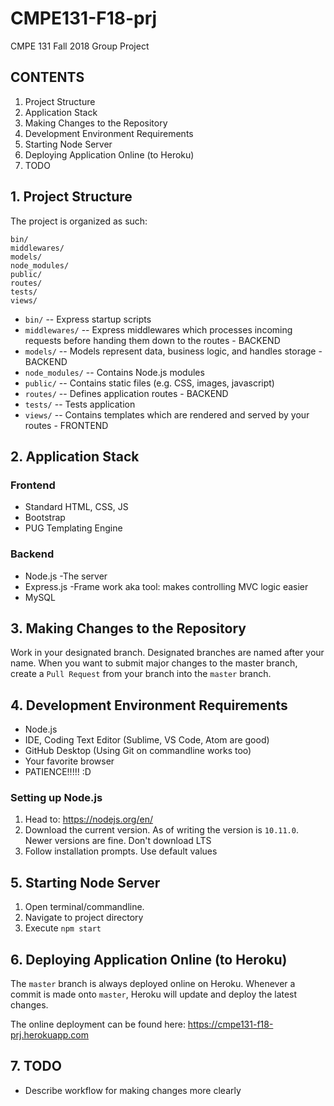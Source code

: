 # CMPE131-F18-prj
CMPE 131 Fall 2018 Group Project

## CONTENTS
1. Project Structure
2. Application Stack
3. Making Changes to the Repository
4. Development Environment Requirements
5. Starting Node Server
6. Deploying Application Online (to Heroku)
7. TODO

## 1. Project Structure
The project is organized as such:

```
bin/
middlewares/
models/
node_modules/
public/
routes/
tests/
views/
```
- `bin/` -- Express startup scripts
- `middlewares/` -- Express middlewares which processes incoming requests before handing them down to the routes - BACKEND
- `models/` -- Models represent data, business logic, and handles storage - BACKEND
- `node_modules/` -- Contains Node.js modules
- `public/` -- Contains static files (e.g. CSS, images, javascript)
- `routes/` -- Defines application routes - BACKEND 
- `tests/` -- Tests application
- `views/` -- Contains templates which are rendered and served by your routes - FRONTEND 

## 2. Application Stack

### Frontend
- Standard HTML, CSS, JS
- Bootstrap
- PUG Templating Engine

### Backend
- Node.js     -The server
- Express.js  -Frame work aka tool: makes controlling MVC logic easier  
- MySQL 

## 3. Making Changes to the Repository
Work in your designated branch. Designated branches are named after your name. When you want to submit major changes to the master branch, create a `Pull Request` from your branch into the `master` branch.

## 4. Development Environment Requirements
- Node.js
- IDE, Coding Text Editor (Sublime, VS Code, Atom are good)
- GitHub Desktop (Using Git on commandline works too)
- Your favorite browser
- PATIENCE!!!!! :D

### Setting up Node.js
1. Head to: https://nodejs.org/en/
2. Download the current version. As of writing the version is `10.11.0`. Newer versions are fine. Don't download LTS
3. Follow installation prompts. Use default values

## 5. Starting Node Server
1. Open terminal/commandline.
2. Navigate to project directory
3. Execute `npm start`

## 6. Deploying Application Online (to Heroku)
The `master` branch is always deployed online on Heroku. Whenever a commit is made onto `master`, Heroku will update and deploy the latest changes.

The online deployment can be found here: https://cmpe131-f18-prj.herokuapp.com

## 7. TODO
- Describe workflow for making changes more clearly
